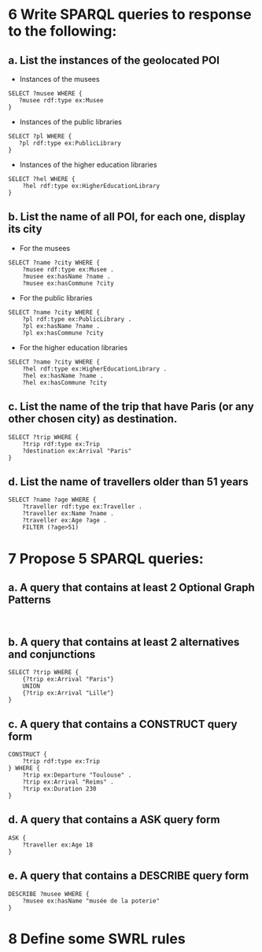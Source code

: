 # 6 Write SPARQL queries to response to the following:
## a. List the instances of the geolocated POI 
- Instances of the musees 
 ``` 
SELECT ?musee WHERE {
    ?musee rdf:type ex:Musee
}
 ```
 - Instances of the public libraries 
 ``` SPARQL 
SELECT ?pl WHERE {
    ?pl rdf:type ex:PublicLibrary
}
 ```
- Instances of the higher education libraries
``` SPARQL 
SELECT ?hel WHERE {
    ?hel rdf:type ex:HigherEducationLibrary
}
```

## b. List the name of all POI, for each one, display its city
- For the musees 
``` SPARQL 
SELECT ?name ?city WHERE {
    ?musee rdf:type ex:Musee .
    ?musee ex:hasName ?name . 
    ?musee ex:hasCommune ?city 
```
- For the public libraries 
``` SPARQL 
SELECT ?name ?city WHERE {
    ?pl rdf:type ex:PublicLibrary .
    ?pl ex:hasName ?name . 
    ?pl ex:hasCommune ?city  
```
- For the higher education libraries
``` SPARQL 
SELECT ?name ?city WHERE {
    ?hel rdf:type ex:HigherEducationLibrary .
    ?hel ex:hasName ?name . 
    ?hel ex:hasCommune ?city  
```

## c. List the name of the trip that have Paris (or any other chosen city) as destination. 
``` SPARQL 
SELECT ?trip WHERE {
    ?trip rdf:type ex:Trip
    ?destination ex:Arrival "Paris"
}

```
## d. List the name of travellers older than 51 years 
``` SPARQL 
SELECT ?name ?age WHERE {
    ?traveller rdf:type ex:Traveller .
    ?traveller ex:Name ?name . 
    ?traveller ex:Age ?age . 
    FILTER (?age>51)
```
# 7 Propose 5 SPARQL queries: 
## a. A query that contains at least 2 Optional Graph Patterns
``` SPARQL 


```
## b. A query that  contains at least 2 alternatives and conjunctions 
``` SPARQL 
SELECT ?trip WHERE {
    {?trip ex:Arrival "Paris"}
    UNION
    {?trip ex:Arrival "Lille"}
}

```
## c. A query that contains a CONSTRUCT query form 
``` SPARQL 
CONSTRUCT {
    ?trip rdf:type ex:Trip
} WHERE {
    ?trip ex:Departure "Toulouse" .
    ?trip ex:Arrival "Reims" .
    ?trip ex:Duration 230
}

```
## d. A query that contains a ASK query form 
``` SPARQL 
ASK {
    ?traveller ex:Age 18
}
```
## e. A query that contains a DESCRIBE query form 
``` SPARQL 
DESCRIBE ?musee WHERE {
    ?musee ex:hasName "musée de la poterie" 
}
```

# 8 Define some SWRL rules

